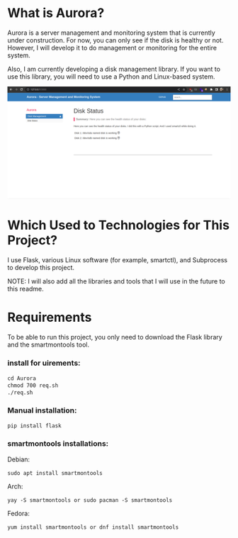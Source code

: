# What is Aurora?
Aurora is a server management and monitoring system that is currently under construction. For now, you can only see if the disk is healthy or not. However, I will develop it to do management or monitoring for the entire system.

Also, I am currently developing a disk management library. If you want to use this library, you will need to use a Python and Linux-based system.

<img src='imgs/Screenshot_20230508_231632.png'>

# Which Used to Technologies for This Project?
I use Flask, various Linux software (for example, smartctl), and Subprocess to develop this project.

NOTE: I will also add all the libraries and tools that I will use in the future to this readme.

# Requirements
To be able to run this project, you only need to download the Flask library and the smartmontools tool.

### install for uirements:
```
cd Aurora
chmod 700 req.sh
./req.sh
```

### Manual installation:

```
pip install flask
```
### smartmontools installations:
Debian:
```
sudo apt install smartmontools
```
Arch:
```
yay -S smartmontools or sudo pacman -S smartmontools
```
Fedora:
```
yum install smartmontools or dnf install smartmontools
```
